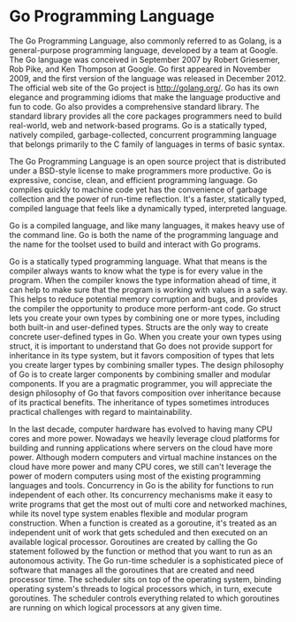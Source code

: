 #  Go Programming Language 

The Go Programming Language, also commonly referred to as Golang, is a  general-purpose programming language, developed by a team at Google.  The Go language was conceived in September 2007 by Robert Griesemer, Rob  Pike, and Ken Thompson at Google. Go first appeared in November 2009,  and the first version of the language was released in December 2012. The  official web site of the Go project is http://golang.org/. Go has its  own elegance and programming idioms that make the language productive  and fun to code. Go also provides a comprehensive standard library. The  standard library provides all the core packages programmers need to  build real-world, web and network-based programs. Go is a statically  typed, natively compiled, garbage-collected, concurrent programming  language that belongs primarily to the C family of languages in terms of  basic syntax.

The Go Programming Language is an open source project that is  distributed under a BSD-style license to make programmers more  productive. Go is expressive, concise, clean, and efficient programming  language. Go compiles quickly to machine code yet has the convenience of  garbage collection and the power of run-time reflection. It's a faster,  statically typed, compiled language that feels like a dynamically  typed, interpreted language.

Go is a compiled language, and like many languages, it makes heavy  use of the command line. Go is both the name of the programming language  and the name for the toolset used to build and interact with Go  programs.

Go is a statically typed programming language. What that means is the  compiler always wants to know what the type is for every value in the  program. When the compiler knows the type information ahead of time, it  can help to make sure that the program is working with values in a safe  way. This helps to reduce potential memory corruption and bugs, and  provides the compiler the opportunity to produce more perform-ant code.  Go struct lets you create your own types by combining one or more types,  including both built-in and user-defined types. Structs are the only  way to create concrete user-defined types in Go. When you create your  own types using struct, it is important to understand that Go does not  provide support for inheritance in its type system, but it favors  composition of types that lets you create larger types by combining  smaller types. The design philosophy of Go is to create larger  components by combining smaller and modular components. If you are a  pragmatic programmer, you will appreciate the design philosophy of Go  that favors composition over inheritance because of its practical  benefits. The inheritance of types sometimes introduces practical  challenges with regard to maintainability.

In the last decade, computer hardware has evolved to having many CPU  cores and more power. Nowadays we heavily leverage cloud platforms for  building and running applications where servers on the cloud have more  power. Although modern computers and virtual machine instances on the  cloud have more power and many CPU cores, we still can't leverage the  power of modern computers using most of the existing programming  languages and tools. Concurrency in Go is the ability for functions to  run independent of each other. Its concurrency mechanisms make it easy  to write programs that get the most out of multi core and networked  machines, while its novel type system enables flexible and modular  program construction. When a function is created as a goroutine, it's  treated as an independent unit of work that gets scheduled and then  executed on an available logical processor. Goroutines are created by  calling the Go statement followed by the function or method that you  want to run as an autonomous activity. The Go run-time scheduler is a  sophisticated piece of software that manages all the goroutines that are  created and need processor time. The scheduler sits on top of the  operating system, binding operating system's threads to logical  processors which, in turn, execute goroutines. The scheduler controls  everything related to which goroutines are running on which logical  processors at any given time.